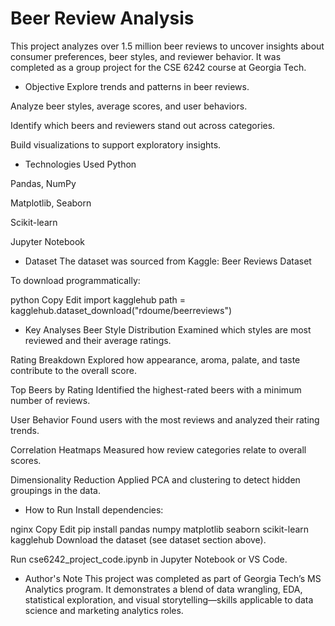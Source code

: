 # Beer Review Analysis

This project analyzes over 1.5 million beer reviews to uncover insights about consumer preferences, beer styles, and reviewer behavior. It was completed as a group project for the CSE 6242 course at Georgia Tech.

- Objective
Explore trends and patterns in beer reviews.

Analyze beer styles, average scores, and user behaviors.

Identify which beers and reviewers stand out across categories.

Build visualizations to support exploratory insights.

- Technologies Used
Python

Pandas, NumPy

Matplotlib, Seaborn

Scikit-learn

Jupyter Notebook

- Dataset
The dataset was sourced from Kaggle: Beer Reviews Dataset

To download programmatically:

python
Copy
Edit
import kagglehub
path = kagglehub.dataset_download("rdoume/beerreviews")
- Key Analyses
Beer Style Distribution
Examined which styles are most reviewed and their average ratings.

Rating Breakdown
Explored how appearance, aroma, palate, and taste contribute to the overall score.

Top Beers by Rating
Identified the highest-rated beers with a minimum number of reviews.

User Behavior
Found users with the most reviews and analyzed their rating trends.

Correlation Heatmaps
Measured how review categories relate to overall scores.

Dimensionality Reduction
Applied PCA and clustering to detect hidden groupings in the data.

- How to Run
Install dependencies:

nginx
Copy
Edit
pip install pandas numpy matplotlib seaborn scikit-learn kagglehub
Download the dataset (see dataset section above).

Run cse6242_project_code.ipynb in Jupyter Notebook or VS Code.

- Author's Note
This project was completed as part of Georgia Tech’s MS Analytics program. It demonstrates a blend of data wrangling, EDA, statistical exploration, and visual storytelling—skills applicable to data science and marketing analytics roles.
